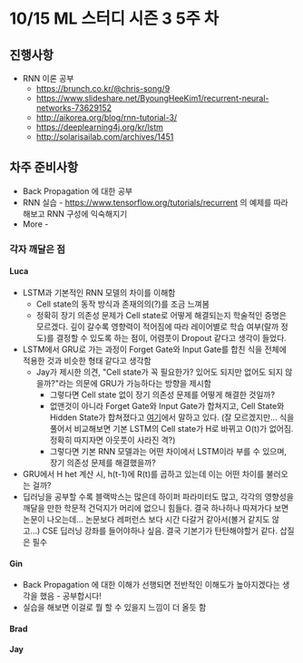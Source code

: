 # 10/15 ML 스터디 시즌 3 5주 차

## 진행사항

* RNN 이론 공부
    * https://brunch.co.kr/@chris-song/9
    * https://www.slideshare.net/ByoungHeeKim1/recurrent-neural-networks-73629152
    * http://aikorea.org/blog/rnn-tutorial-3/
    * https://deeplearning4j.org/kr/lstm
    * http://solarisailab.com/archives/1451


## 차주 준비사항
* Back Propagation 에 대한 공부
* RNN 실습 - https://www.tensorflow.org/tutorials/recurrent 의 예제를 따라해보고 RNN 구성에 익숙해지기
* More -

### 각자 깨달은 점

#### Luca

* LSTM과 기본적인 RNN 모델의 차이를 이해함
  * Cell state의 동작 방식과 존재의의(?)를 조금 느껴봄
  * 정확히 장기 의존성 문제가 Cell state로 어떻게 해결되는지 학술적인 증명은 모르겠다. 깊이 갈수록 영향력이 적어짐에 따라 레이어별로 학습 여부(랄까 정도)를 결정할 수 있도록 하는 점이, 어렴풋이 Dropout 같다고 생각이 들었다.
* LSTM에서 GRU로 가는 과정이 Forget Gate와 Input Gate를 합친 식을 전체에 적용한 것과 비슷한 형태 같다고 생각함
  * Jay가 제시한 의견, "Cell state가 꼭 필요한가? 있어도 되지만 없어도 되지 않을까?"라는 의문에 GRU가 가능하다는 방향을 제시함
    * 그렇다면 Cell state 없이 장기 의존성 문제를 어떻게 해결한 것일까?
    * 없앤것이 아니라 Forget Gate와 Input Gate가 합쳐지고, Cell State와 Hidden State가 합쳐졌다고 [여기](https://brunch.co.kr/@chris-song/9)에서 말하고 있다. (잘 모르겠지만... 식을 풀어서 비교해보면 기본 LSTM의 Cell state가 H로 바뀌고 O(t)가 없어짐. 정확히 따지자면 아웃풋이 사라진 격?)
    * 그렇다면 기본 RNN 모델과는 어떤 차이에서 LSTM이라 부를 수 있으며, 장기 의존성 문제를 해결했을까?
* GRU에서 H het 계산 시, h(t-1)에 R(t)를 곱하고 있는데 이는 어떤 차이를 불러오는 걸까?
* 딥러닝을 공부할 수록 블랙박스는 많은데 하이퍼 파라미터도 많고, 각각의 영향성을 깨달을 만한 학문적 건덕지가 머리에 없으니 힘들다. 결국 하나하나 따져가다 보면 논문이 나오는데... 논문보다 레퍼런스 보다 시간 다갈거 같아서(볼거 같지도 않고...) CSE 딥러닝 강좌를 들어야하나 싶음. 결국 기본기가 탄탄해야할거 같다. 삽질은 필수

#### Gin

* Back Propagation 에 대한 이해가 선행되면 전반적인 이해도가 높아지겠다는 생각을 했음 - 공부합시다!
* 실습을 해보면 이걸로 뭘 할 수 있을지 느낌이 더 올듯 함

#### Brad

#### Jay
